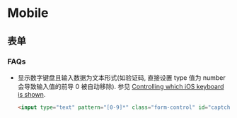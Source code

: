 # Mobile

## 表单
### FAQs
* 显示数字键盘且输入数据为文本形式(如验证码, 直接设置 type 值为 number 会导致输入值的前导 0 被自动移除). 参见 [Controlling which iOS keyboard is shown](http://sja.co.uk/controlling-which-ios-keyboard-is-shown).

    ```html
    <input type="text" pattern="[0-9]*" class="form-control" id="captcha" ng-model="login.captcha" placeholder="验证码" required>
    ```